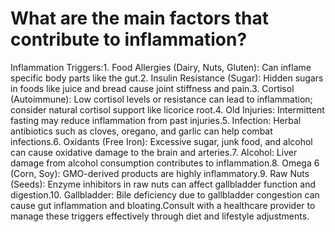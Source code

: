 # What are the main factors that contribute to inflammation?

Inflammation Triggers:1. Food Allergies (Dairy, Nuts, Gluten): Can inflame specific body parts like the gut.2. Insulin Resistance (Sugar): Hidden sugars in foods like juice and bread cause joint stiffness and pain.3. Cortisol (Autoimmune): Low cortisol levels or resistance can lead to inflammation; consider natural cortisol support like licorice root.4. Old Injuries: Intermittent fasting may reduce inflammation from past injuries.5. Infection: Herbal antibiotics such as cloves, oregano, and garlic can help combat infections.6. Oxidants (Free Iron): Excessive sugar, junk food, and alcohol can cause oxidative damage to the brain and arteries.7. Alcohol: Liver damage from alcohol consumption contributes to inflammation.8. Omega 6 (Corn, Soy): GMO-derived products are highly inflammatory.9. Raw Nuts (Seeds): Enzyme inhibitors in raw nuts can affect gallbladder function and digestion.10. Gallbladder: Bile deficiency due to gallbladder congestion can cause gut inflammation and bloating.Consult with a healthcare provider to manage these triggers effectively through diet and lifestyle adjustments.